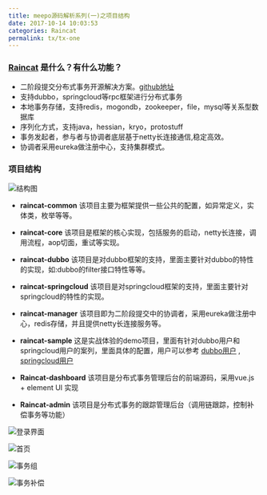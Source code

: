 ```yaml
---
title: meepo源码解析系列(一)之项目结构
date: 2017-10-14 10:03:53
categories: Raincat
permalink: tx/tx-one
---
```


### [Raincat](https://github.com/wxbty/Raincat) 是什么？有什么功能？
  * 二阶段提交分布式事务开源解决方案。[github地址](https://github.com/wxbty/Raincat)
  * 支持dubbo，springcloud等rpc框架进行分布式事务
  *  本地事务存储，支持redis，mogondb，zookeeper，file，mysql等关系型数据库
  * 序列化方式，支持java，hessian，kryo，protostuff
  * 事务发起者，参与者与协调者底层基于netty长连接通信,稳定高效。
  * 协调者采用eureka做注册中心，支持集群模式。

###  项目结构
![结构图](https://wxbty.github.io/images/Raincat/012.png)

*  **raincat-common**  该项目主要为框架提供一些公共的配置，如异常定义，实体类，枚举等等。

*  **raincat-core** 该项目是框架的核心实现，包括服务的启动，netty长连接，调用流程，aop切面，重试等实现。

*  **raincat-dubbo**  该项目是对dubbo框架的支持，里面主要针对dubbo的特性的实现，如:dubbo的filter接口特性等等。

*  **raincat-springcloud** 该项目是对springcloud框架的支持，里面主要针对springcloud的特性的实现。

*  **raincat-manager** 该项目即为二阶段提交中的协调者，采用eureka做注册中心，redis存储，并且提供netty长连接服务等。

*  **raincat-sample** 这是实战体验的demo项目，里面有针对dubbo用户和springcloud用户的案列，里面具体的配置，用户可以参考 [dubbo用户](https://github.com/wxbty/Raincat/wiki/quick-start-%EF%BC%88dubbo%EF%BC%89)  ,    [springcloud用户](https://github.com/wxbty/Raincat/wiki/quick-start-%EF%BC%88springcloud%EF%BC%89)

*  **Raincat-dashboard** 该项目是分布式事务管理后台的前端源码，采用vue.js + element UI 实现

*  **Raincat-admin** 该项目是分布式事务的跟踪管理后台（调用链跟踪，控制补偿事务等功能）


![登录界面](https://wxbty.github.io/images/Raincat/txlogin.png)


![首页](https://wxbty.github.io/images/Raincat/txIndex.png)

![事务组](https://wxbty.github.io/images/Raincat/txGroupInfo.png)

![事务补偿](https://wxbty.github.io/images/Raincat/txRecoverInfo.png)
